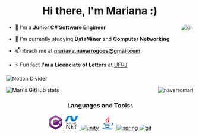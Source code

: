 <h1 align="center">Hi there, I'm Mariana :)</h1>


<img align="right" alt="gif" height="150" style="border-radius:50px;" src="https://honeysanime.com/wp-content/uploads/2021/04/Sumikko-Gurashi-the-movie-2-Shirokuma.png">

- 🔭 I’m a **Junior C# Software Engineer**

- 🌱 I’m currently studying **DataMiner** and **Computer Networking**

- 📫 Reach me at **mariana.navarrogoes@gmail.com**

- ⚡ Fun fact **I'm a Licenciate of Letters** at [UFRJ](https://ufrj.br/en/)


<img src="https://www.notionwizard.com/wp-content/uploads/2021/09/Notion-Divider-63.png" alt="Notion Divider">

<p><img align="right" src="https://github-readme-stats.vercel.app/api/top-langs?username=navarromari&show_icons=true&locale=en&layout=compact&theme=transparent&hide_border=true&hide=shaderlab,hlsl&title_color=c0c0c0" alt="navarromari" /></p>

<div align="left">
  <img src="https://github-readme-stats.vercel.app/api?username=navarromari&show_icons=true&theme=transparent&hide_border=true&title_color=c0c0c0&hide_rank=true" alt="Mari's GitHub stats">
</div>

<h3 align="center">Languages and Tools:</h3>
<p align="center">
  <a href="https://www.w3schools.com/cs/" target="_blank" rel="noreferrer">
    <img src="https://raw.githubusercontent.com/devicons/devicon/master/icons/csharp/csharp-original.svg" alt="csharp" width="40" height="40"/>
  </a>
  <a href="https://dotnet.microsoft.com/" target="_blank" rel="noreferrer">
    <img src="https://raw.githubusercontent.com/devicons/devicon/master/icons/dot-net/dot-net-original-wordmark.svg" alt="dotnet" width="40" height="40"/>
  </a>
  <a href="https://unity.com/" target="_blank" rel="noreferrer">
    <img src="https://www.vectorlogo.zone/logos/unity3d/unity3d-icon.svg" alt="unity" width="40" height="40"/>
  </a>
  <a href="https://www.java.com" target="_blank" rel="noreferrer">
    <img src="https://raw.githubusercontent.com/devicons/devicon/master/icons/java/java-original.svg" alt="java" width="40" height="40"/>
  </a>
  <a href="https://spring.io/" target="_blank" rel="noreferrer">
    <img src="https://www.vectorlogo.zone/logos/springio/springio-icon.svg" alt="spring" width="40" height="40"/>
  </a>
  <a href="https://git-scm.com/" target="_blank" rel="noreferrer">
    <img src="https://www.vectorlogo.zone/logos/git-scm/git-scm-icon.svg" alt="git" width="40" height="40"/>
  </a>
</p>


